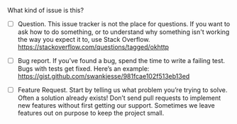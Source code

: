 What kind of issue is this?

 - [ ] Question. This issue tracker is not the place for questions. If you want to ask how to do
       something, or to understand why something isn't working the way you expect it to, use Stack
       Overflow. https://stackoverflow.com/questions/tagged/okhttp

 - [ ] Bug report. If you’ve found a bug, spend the time to write a failing test. Bugs with tests
       get fixed. Here’s an example: https://gist.github.com/swankjesse/981fcae102f513eb13ed

 - [ ] Feature Request. Start by telling us what problem you’re trying to solve. Often a solution
       already exists! Don’t send pull requests to implement new features without first getting our
       support. Sometimes we leave features out on purpose to keep the project small.
